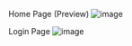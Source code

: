 Home Page (Preview)
![image](https://github.com/Edward-Ang/stockscreener/assets/64727838/8b91d2c5-edfa-423d-a649-4dafb3fddaf5)

Login Page
![image](https://github.com/Edward-Ang/stockscreener/assets/64727838/d3683830-7fd2-4ab0-94c9-6e6f271dab1b)
